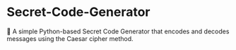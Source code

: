 # Secret-Code-Generator
🔐 A simple Python-based Secret Code Generator that encodes and decodes messages using the Caesar cipher method.
